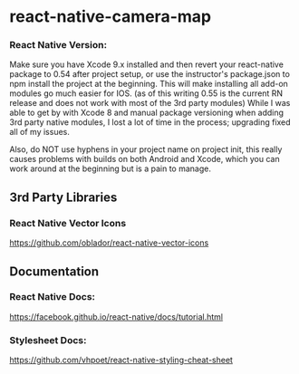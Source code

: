 # react-native-camera-map

### React Native Version:

Make sure you have Xcode 9.x installed and then revert your react-native package to 0.54 after project setup, or use the instructor's package.json to npm install the project at the beginning. This will make installing all add-on modules go much easier for IOS. (as of this writing 0.55 is the current RN release and does not work with most of the 3rd party modules)  While I was able to get by with Xcode 8 and manual package versioning when adding 3rd party native modules, I lost a lot of time in the process; upgrading fixed all of my issues.

Also, do NOT use hyphens in your project name on project init, this really causes problems with builds on both Android and Xcode, which you can work around at the beginning but is a pain to manage.

## 3rd Party Libraries

### React Native Vector Icons
https://github.com/oblador/react-native-vector-icons

## Documentation

### React Native Docs:
https://facebook.github.io/react-native/docs/tutorial.html

### Stylesheet Docs:
https://github.com/vhpoet/react-native-styling-cheat-sheet